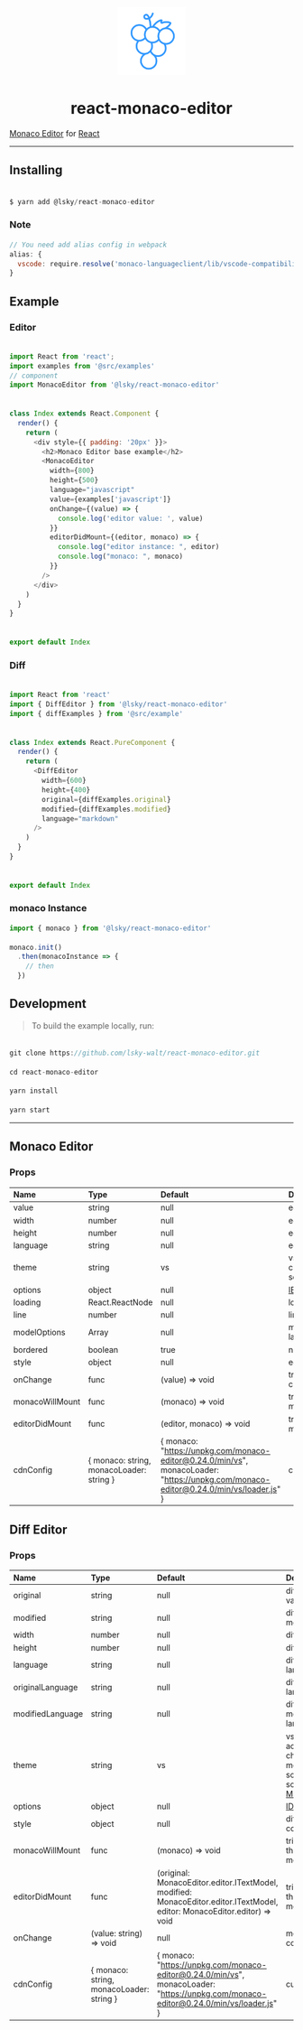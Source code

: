 <!-- logo -->
<p align="center" style="padding-top: 40px">
  <img src="./assets/images/logo.svg?sanitize=true" width="120" alt="logo" />
</p>
<!-- logo -->

<!-- title -->
<h1 align="center" style="text-align: center">react-monaco-editor</h1>
<!-- title -->


[Monaco Editor](https://microsoft.github.io/monaco-editor/) for [React](https://reactjs.org/)


---

## Installing

```javascript

$ yarn add @lsky/react-monaco-editor

```

### Note

```javascript
// You need add alias config in webpack
alias: {
  vscode: require.resolve('monaco-languageclient/lib/vscode-compatibility'),
}
```

## Example

### Editor
```javascript

import React from 'react';
import examples from '@src/examples'
// component
import MonacoEditor from '@lsky/react-monaco-editor'


class Index extends React.Component {
  render() {
    return (
      <div style={{ padding: '20px' }}>
        <h2>Monaco Editor base example</h2>
        <MonacoEditor
          width={800}
          height={500}
          language="javascript"
          value={examples['javascript']}
          onChange={(value) => {
            console.log('editor value: ', value)
          }}
          editorDidMount={(editor, monaco) => {
            console.log("editor instance: ", editor)
            console.log("monaco: ", monaco)
          }}
        />
      </div>
    )
  }
}


export default Index
```


### Diff
```javascript

import React from 'react'
import { DiffEditor } from '@lsky/react-monaco-editor'
import { diffExamples } from '@src/example'


class Index extends React.PureComponent {
  render() {
    return (
      <DiffEditor
        width={600}
        height={400}
        original={diffExamples.original}
        modified={diffExamples.modified}
        language="markdown"
      />
    )
  }
}


export default Index
```


### monaco Instance
```javascript
import { monaco } from '@lsky/react-monaco-editor'

monaco.init()
  .then(monacoInstance => {
    // then
  })

```

## Development

> To build the example locally, run:

```javascript

git clone https://github.com/lsky-walt/react-monaco-editor.git

cd react-monaco-editor

yarn install

yarn start

```

---

## Monaco Editor

### Props

| Name | Type | Default | Description |
|:--------------|:-------------|:-------------|:---------------|
| value | string | null | editor value |
| width | number | null | editor width |
| height | number | null | editor height |
| language | string | null | editor language |
| theme | string | vs | vs, vs-dark, active4d, clouds, chrome, monokai, solarized-dark, solarized-light, [MonacoTheme](https://github.com/brijeshb42/monaco-themes) |
| options | object | null | [IEditorOptions](https://microsoft.github.io/monaco-editor/api/interfaces/monaco.editor.ieditoroptions.html) |
| loading | React.ReactNode | null | loading ?? |
| line | number | null | line number |
| modelOptions | Array<any> | null | monaco.editor.createModel(value, language, ...modelOptions) |
| bordered | boolean | true | need bordered ? |
| style | object | null | editor outer container style |
| onChange | func | (value) => void | triggered when the editor value changes |
| monacoWillMount | func | (monaco) => void | triggered when the monaco will mounted |
| editorDidMount | func | (editor, monaco) => void | triggered when the editor did mounted |
| cdnConfig | { monaco: string, monacoLoader: string } | { monaco: "https://unpkg.com/monaco-editor@0.24.0/min/vs", monacoLoader: "https://unpkg.com/monaco-editor@0.24.0/min/vs/loader.js" } | custom cdn |


## Diff Editor

### Props

| Name | Type | Default | Description |
|:--------------|:-------------|:-------------|:---------------|
| original | string | null | diff editor original value |
| modified | string | null | diff editor modified value |
| width | number | null | diff editor width |
| height | number | null | diff editor height |
| language | string | null | diff editor language |
| originalLanguage | string | null | diff editor original language |
| modifiedLanguage | string | null | diff editor modified language |
| theme | string | vs | vs, vs-dark, active4d, clouds, chrome, monokai, solarized-dark, solarized-light, [MonacoTheme](https://github.com/brijeshb42/monaco-themes) |
| options | object | null | [IDiffEditorOptions](https://microsoft.github.io/monaco-editor/api/interfaces/monaco.editor.idiffeditorconstructionoptions.html) |
| style | object | null | diff editor outer container style |
| monacoWillMount | func | (monaco) => void | triggered when the monaco will mounted |
| editorDidMount | func | (original: MonacoEditor.editor.ITextModel, modified: MonacoEditor.editor.ITextModel, editor: MonacoEditor.editor) => void | triggered when the diff editor did mounted |
| onChange | (value: string) => void | null | modified model content change |
| cdnConfig | { monaco: string, monacoLoader: string } | { monaco: "https://unpkg.com/monaco-editor@0.24.0/min/vs", monacoLoader: "https://unpkg.com/monaco-editor@0.24.0/min/vs/loader.js" } | custom cdn |